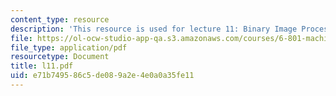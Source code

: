 ```yaml
---
content_type: resource
description: 'This resource is used for lecture 11: Binary Image Processing (continued).'
file: https://ol-ocw-studio-app-qa.s3.amazonaws.com/courses/6-801-machine-vision-fall-2004/e71b749586c5de089a2e4e0a0a35fe11_l11.pdf
file_type: application/pdf
resourcetype: Document
title: l11.pdf
uid: e71b7495-86c5-de08-9a2e-4e0a0a35fe11
---
```

